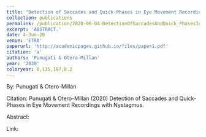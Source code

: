 ```yaml
---
title: "Detection of Saccades and Quick-Phases in Eye Movement Recordings with Nystagmus"
collection: publications
permalink: /publication/2020-06-04-DetectionOfSaccadesAndQuick_PhasesInEyeMovementRecordingsWithNy
excerpt: 'ABSTRACT.'
date: 4-Jun-20
venue: 'ETRA'
paperurl: 'http://academicpages.github.io/files/paper1.pdf'
citation: 'a'
authors: 'Punugati & Otero-Millan'
year: '2020'
coloryear: 0,135,107,0.2
---
```


By: Punugati & Otero-Millan

Citation: Punugati & Otero-Millan (2020) Detection of Saccades and Quick-Phases in Eye Movement Recordings with Nystagmus. 

Abstract: 

Link: 
